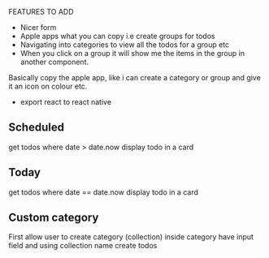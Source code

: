  

FEATURES TO ADD

 - Nicer form
- Apple apps what you can copy i.e create groups for todos
- Navigating into categories to view all the todos for a group etc
- When you click on a group it will show me the items in the group in another component.

Basically copy the apple app, like i can create a category or group and give it an icon on colour etc.
- export react to react native 

Scheduled
-----------
get todos where date > date.now 
display todo in a card

Today
-----------
get todos where date == date.now 
display todo in a card

Custom category
----------------

First allow user to create category (collection)
inside category have input field and using collection name create todos

